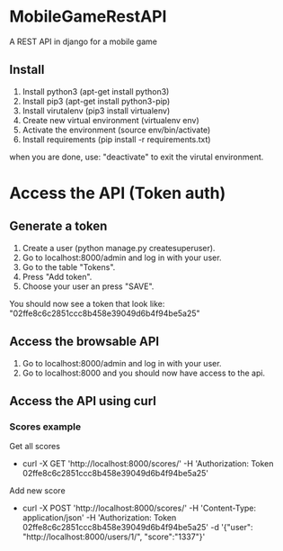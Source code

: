# MobileGameRestAPI
A REST API in django for a mobile game

## Install
1. Install python3 (apt-get install python3)
2. Install pip3 (apt-get install python3-pip)
3. Install virutalenv (pip3 install virtualenv)
4. Create new virtual environment (virtualenv env)
5. Activate the environment (source env/bin/activate)
6. Install requirements (pip install -r requirements.txt)

when you are done, use: "deactivate" to exit the virutal environment.

# Access the API (Token auth)
## Generate a token
1. Create a user (python manage.py createsuperuser).
2. Go to localhost:8000/admin and log in with your user.
3. Go to the table "Tokens".
4. Press "Add token".
5. Choose your user an press "SAVE".

You should now see a token that look like: "02ffe8c6c2851ccc8b458e39049d6b4f94be5a25"

## Access the browsable API
1. Go to localhost:8000/admin and log in with your user.
2. Go to localhost:8000 and you should now have access to the api.

## Access the API using curl
### Scores example
Get all scores
* curl -X GET 'http://localhost:8000/scores/' -H 'Authorization: Token 02ffe8c6c2851ccc8b458e39049d6b4f94be5a25'

Add new score
* curl -X POST 'http://localhost:8000/scores/' -H 'Content-Type: application/json' -H 'Authorization: Token 02ffe8c6c2851ccc8b458e39049d6b4f94be5a25' -d '{"user": "http://localhost:8000/users/1/", "score":"1337"}'